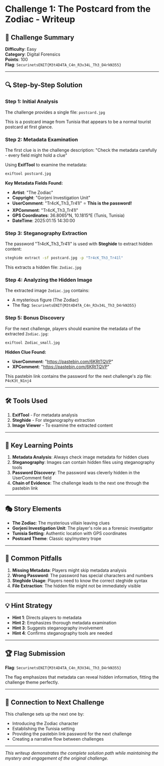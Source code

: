 # Challenge 1: The Postcard from the Zodiac - Writeup

## 🎯 Challenge Summary
**Difficulty**: Easy  
**Category**: Digital Forensics  
**Points**: 100  
**Flag**: `SecurinetsENIT{M3t4D4TA_C4n_R3v34L_Th3_D4rkN355}`

---

## 🔍 Step-by-Step Solution

### Step 1: Initial Analysis
The challenge provides a single file: `postcard.jpg`

This is a postcard image from Tunisia that appears to be a normal tourist postcard at first glance.

### Step 2: Metadata Examination
The first clue is in the challenge description: "Check the metadata carefully - every field might hold a clue"

Using **ExifTool** to examine the metadata:
```bash
exiftool postcard.jpg
```

**Key Metadata Fields Found:**
- **Artist**: "The Zodiac"
- **Copyright**: "Gorjeni Investigation Unit"
- **UserComment**: "Tr4cK_Th3_Tr41l" ⭐ **This is the password!**
- **XPComment**: "Tr4cK_Th3_Tr41l"
- **GPS Coordinates**: 36.8065°N, 10.1815°E (Tunis, Tunisia)
- **DateTime**: 2025:01:15 14:30:00

### Step 3: Steganography Extraction
The password "Tr4cK_Th3_Tr41l" is used with **Steghide** to extract hidden content:

```bash
steghide extract -sf postcard.jpg -p "Tr4cK_Th3_Tr41l"
```

This extracts a hidden file: `Zodiac.jpg`

### Step 4: Analyzing the Hidden Image
The extracted image `Zodiac.jpg` contains:
- A mysterious figure (The Zodiac)
- The flag: `SecurinetsENIT{M3t4D4TA_C4n_R3v34L_Th3_D4rkN355}`

### Step 5: Bonus Discovery
For the next challenge, players should examine the metadata of the extracted `Zodiac.jpg`:

```bash
exiftool Zodiac_small.jpg
```

**Hidden Clue Found:**
- **UserComment**: "https://pastebin.com/6KRtTQVP"
- **XPComment**: "https://pastebin.com/6KRtTQVP"

This pastebin link contains the password for the next challenge's zip file: `P4cK3t_N1nj4`

---

## 🛠️ Tools Used
1. **ExifTool** - For metadata analysis
2. **Steghide** - For steganography extraction
3. **Image Viewer** - To examine the extracted content

---

## 🔑 Key Learning Points
1. **Metadata Analysis**: Always check image metadata for hidden clues
2. **Steganography**: Images can contain hidden files using steganography tools
3. **Password Discovery**: The password was cleverly hidden in the UserComment field
4. **Chain of Evidence**: The challenge leads to the next one through the pastebin link

---

## 🎭 Story Elements
- **The Zodiac**: The mysterious villain leaving clues
- **Gorjeni Investigation Unit**: The player's role as a forensic investigator
- **Tunisia Setting**: Authentic location with GPS coordinates
- **Postcard Theme**: Classic spy/mystery trope

---

## 🚨 Common Pitfalls
1. **Missing Metadata**: Players might skip metadata analysis
2. **Wrong Password**: The password has special characters and numbers
3. **Steghide Usage**: Players need to know the correct steghide syntax
4. **File Extraction**: The hidden file might not be immediately visible

---

## 💡 Hint Strategy
- **Hint 1**: Directs players to metadata
- **Hint 2**: Emphasizes thorough metadata examination
- **Hint 3**: Suggests steganography involvement
- **Hint 4**: Confirms steganography tools are needed

---

## 🏆 Flag Submission
**Flag**: `SecurinetsENIT{M3t4D4TA_C4n_R3V34L_Th3_D4rkN355}`

The flag emphasizes that metadata can reveal hidden information, fitting the challenge theme perfectly.

---

## 🔗 Connection to Next Challenge
This challenge sets up the next one by:
- Introducing the Zodiac character
- Establishing the Tunisia setting
- Providing the pastebin link password for the next challenge
- Creating a narrative flow between challenges

---

*This writeup demonstrates the complete solution path while maintaining the mystery and engagement of the original challenge.* 